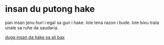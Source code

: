 # insan du putong hake

pan insan jenu huri i egal sa gun i hake.
lole tena razon i bude.
lole bixu trata unale sa ruhe da saudaria.

[duga insan da hake sa ali bax](https://www.ohchr.org/EN/UDHR/Pages/SearchByLang.aspx)

